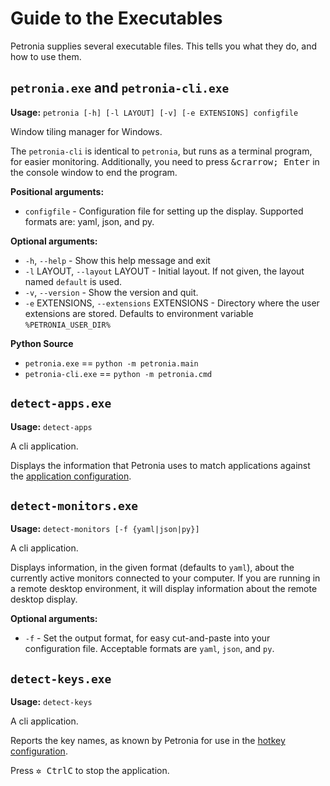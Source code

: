 # Guide to the Executables

Petronia supplies several executable files.  This tells you what they do, and
how to use them.


## `petronia.exe` and `petronia-cli.exe`

**Usage:** `petronia [-h] [-l LAYOUT] [-v] [-e EXTENSIONS] configfile`

Window tiling manager for Windows.

The `petronia-cli` is identical to `petronia`, but runs as a terminal program,
for easier monitoring.  Additionally, you need to press <kbd>&crarrow; Enter</kbd> in
the console window to end the program.

**Positional arguments:**

* `configfile` - Configuration file for setting up the display.
    Supported formats are: yaml, json, and py.

**Optional arguments:**

* `-h`, `--help` - Show this help message and exit
* `-l` LAYOUT, `--layout` LAYOUT - Initial layout. If not given, the layout
    named `default` is used.
* `-v`, `--version` - Show the version and quit.
* `-e` EXTENSIONS, `--extensions` EXTENSIONS - Directory where the user
    extensions are stored.  Defaults to environment variable `%PETRONIA_USER_DIR%`

**Python Source**

* `petronia.exe` == `python -m petronia.main`
* `petronia-cli.exe` == `python -m petronia.cmd`


## `detect-apps.exe`

**Usage:** `detect-apps`

A cli application.

Displays the information that Petronia uses to match applications against the
[application configuration](user-configuration.md#application-configuration).


## `detect-monitors.exe`

**Usage:** `detect-monitors [-f {yaml|json|py}]`

A cli application.

Displays information, in the given format (defaults to `yaml`), about the
currently active monitors connected to your computer.  If you are running in
a remote desktop environment, it will display information about the remote
desktop display.

**Optional arguments:**

* `-f` - Set the output format, for easy cut-and-paste into your configuration
    file.  Acceptable formats are `yaml`, `json`, and `py`.
    

## `detect-keys.exe`

**Usage:** `detect-keys`

A cli application.

Reports the key names, as known by Petronia for use in the
[hotkey configuration](user-configuration.md#hotkey-configuration).

Press <kbd>&#x2732; Ctrl</kbd><kbd>C</kbd> to stop the application.
